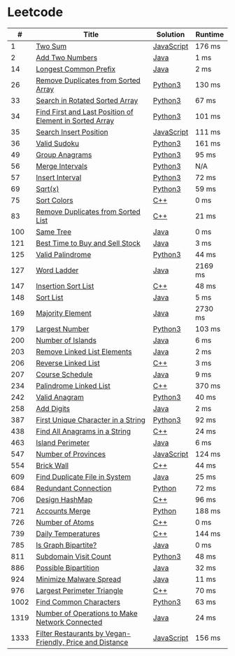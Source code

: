 # Leetcode

| # | Title | Solution | Runtime |
|---| ----- | -------- | ------- |
|1|[ Two Sum](https://leetcode.com/problems/two-sum/)|[JavaScript](./solutions/1.%20Two%20Sum.js)|176 ms|
|2|[ Add Two Numbers](https://leetcode.com/problems/add-two-numbers/)|[Java](./solutions/2.%20Add%20Two%20Numbers.java)|1 ms|
|14|[ Longest Common Prefix](https://leetcode.com/problems/longest-common-prefix/)|[Java](./solutions/14.%20Longest%20Common%20Prefix.java)|2 ms|
|26|[ Remove Duplicates from Sorted Array](https://leetcode.com/problems/remove-duplicates-from-sorted-array/)|[Python3](./solutions/26.%20Remove%20Duplicates%20from%20Sorted%20Array.py)|130 ms|
|33|[ Search in Rotated Sorted Array](https://leetcode.com/problems/search-in-rotated-sorted-array/)|[Python3](./solutions/33.%20Search%20in%20Rotated%20Sorted%20Array.py)|67 ms|
|34|[ Find First and Last Position of Element in Sorted Array](https://leetcode.com/problems/find-first-and-last-position-of-element-in-sorted-array/)|[Python3](./solutions/34.%20Find%20First%20and%20Last%20Position%20of%20Element%20in%20Sorted%20Array.py)|101 ms|
|35|[ Search Insert Position](https://leetcode.com/problems/search-insert-position/)|[JavaScript](./solutions/35.%20Search%20Insert%20Position.js)|111 ms|
|36|[ Valid Sudoku](https://leetcode.com/problems/valid-sudoku/)|[Python3](./solutions/36.%20Valid%20Sudoku.py)|161 ms|
|49|[ Group Anagrams](https://leetcode.com/problems/group-anagrams/)|[Python3](./solutions/49.%20Group%20Anagrams.py)|95 ms|
|56|[ Merge Intervals](https://leetcode.com/problems/merge-intervals/)|[Python3](./solutions/56.%20Merge%20Intervals.py)|N/A|
|57|[ Insert Interval](https://leetcode.com/problems/insert-interval/)|[Python3](./solutions/57.%20Insert%20Interval.py)|72 ms|
|69|[ Sqrt(x)](https://leetcode.com/problems/sqrtx/)|[Python3](./solutions/69.%20Sqrt(x).py)|59 ms|
|75|[ Sort Colors](https://leetcode.com/problems/sort-colors/)|[C++](./solutions/75.%20Sort%20Colors.cpp)|0 ms|
|83|[ Remove Duplicates from Sorted List](https://leetcode.com/problems/remove-duplicates-from-sorted-list/)|[C++](./solutions/83.%20Remove%20Duplicates%20from%20Sorted%20List.cpp)|21 ms|
|100|[ Same Tree](https://leetcode.com/problems/same-tree/)|[Java](./solutions/100.%20Same%20Tree.java)|0 ms|
|121|[ Best Time to Buy and Sell Stock](https://leetcode.com/problems/best-time-to-buy-and-sell-stock/)|[Java](./solutions/121.%20Best%20Time%20to%20Buy%20and%20Sell%20Stock.java)|3 ms|
|125|[ Valid Palindrome](https://leetcode.com/problems/valid-palindrome/)|[Python3](./solutions/125.%20Valid%20Palindrome.py)|44 ms|
|127|[ Word Ladder](https://leetcode.com/problems/word-ladder/)|[Java](./solutions/127.%20Word%20Ladder.java)|2169 ms|
|147|[ Insertion Sort List](https://leetcode.com/problems/insertion-sort-list/)|[C++](./solutions/147.%20Insertion%20Sort%20List.cpp)|48 ms|
|148|[ Sort List](https://leetcode.com/problems/sort-list/)|[Java](./solutions/148.%20Sort%20List.java)|5 ms|
|169|[ Majority Element](https://leetcode.com/problems/majority-element/)|[Java](./solutions/169.%20Majority%20Element.java)|2730 ms|
|179|[ Largest Number](https://leetcode.com/problems/largest-number/)|[Python3](./solutions/179.%20Largest%20Number.py)|103 ms|
|200|[ Number of Islands](https://leetcode.com/problems/number-of-islands/)|[Java](./solutions/200.%20Number%20of%20Islands.java)|6 ms|
|203|[ Remove Linked List Elements](https://leetcode.com/problems/remove-linked-list-elements/)|[Java](./solutions/203.%20Remove%20Linked%20List%20Elements.java)|2 ms|
|206|[ Reverse Linked List](https://leetcode.com/problems/reverse-linked-list/)|[C++](./solutions/206.%20Reverse%20Linked%20List.cpp)|3 ms|
|207|[ Course Schedule](https://leetcode.com/problems/course-schedule/)|[Java](./solutions/207.%20Course%20Schedule.java)|9 ms|
|234|[ Palindrome Linked List](https://leetcode.com/problems/palindrome-linked-list/)|[C++](./solutions/234.%20Palindrome%20Linked%20List.cpp)|370 ms|
|242|[ Valid Anagram](https://leetcode.com/problems/valid-anagram/)|[Python3](./solutions/242.%20Valid%20Anagram.py)|40 ms|
|258|[ Add Digits](https://leetcode.com/problems/add-digits/)|[Java](./solutions/258.%20Add%20Digits.java)|2 ms|
|387|[ First Unique Character in a String](https://leetcode.com/problems/first-unique-character-in-a-string/)|[Python3](./solutions/387.%20First%20Unique%20Character%20in%20a%20String.py)|92 ms|
|438|[ Find All Anagrams in a String](https://leetcode.com/problems/find-all-anagrams-in-a-string/)|[C++](./solutions/438.%20Find%20All%20Anagrams%20in%20a%20String.cpp)|24 ms|
|463|[ Island Perimeter](https://leetcode.com/problems/island-perimeter/)|[Java](./solutions/463.%20Island%20Perimeter.java)|6 ms|
|547|[ Number of Provinces](https://leetcode.com/problems/number-of-provinces/)|[JavaScript](./solutions/547.%20Number%20of%20Provinces.js)|124 ms|
|554|[ Brick Wall](https://leetcode.com/problems/brick-wall/)|[C++](./solutions/554.%20Brick%20Wall.cpp)|44 ms|
|609|[ Find Duplicate File in System](https://leetcode.com/problems/find-duplicate-file-in-system/)|[Java](./solutions/609.%20Find%20Duplicate%20File%20in%20System.java)|25 ms|
|684|[ Redundant Connection](https://leetcode.com/problems/redundant-connection/)|[Python](./solutions/684.%20Redundant%20Connection.python)|72 ms|
|706|[ Design HashMap](https://leetcode.com/problems/design-hashmap/)|[C++](./solutions/706.%20Design%20HashMap.cpp)|96 ms|
|721|[ Accounts Merge](https://leetcode.com/problems/accounts-merge/)|[Python](./solutions/721.%20Accounts%20Merge.python)|188 ms|
|726|[ Number of Atoms](https://leetcode.com/problems/number-of-atoms/)|[C++](./solutions/726.%20Number%20of%20Atoms.cpp)|0 ms|
|739|[ Daily Temperatures](https://leetcode.com/problems/daily-temperatures/)|[C++](./solutions/739.%20Daily%20Temperatures.cpp)|144 ms|
|785|[ Is Graph Bipartite?](https://leetcode.com/problems/is-graph-bipartite/)|[Java](./solutions/785.%20Is%20Graph%20Bipartite%3F.java)|0 ms|
|811|[ Subdomain Visit Count](https://leetcode.com/problems/subdomain-visit-count/)|[Python3](./solutions/811.%20Subdomain%20Visit%20Count.py)|48 ms|
|886|[ Possible Bipartition](https://leetcode.com/problems/possible-bipartition/)|[Java](./solutions/886.%20Possible%20Bipartition.java)|32 ms|
|924|[ Minimize Malware Spread](https://leetcode.com/problems/minimize-malware-spread/)|[Java](./solutions/924.%20Minimize%20Malware%20Spread.java)|11 ms|
|976|[ Largest Perimeter Triangle](https://leetcode.com/problems/largest-perimeter-triangle/)|[C++](./solutions/976.%20Largest%20Perimeter%20Triangle.cpp)|70 ms|
|1002|[ Find Common Characters](https://leetcode.com/problems/find-common-characters/)|[Python3](./solutions/1002.%20Find%20Common%20Characters.py)|63 ms|
|1319|[ Number of Operations to Make Network Connected](https://leetcode.com/problems/number-of-operations-to-make-network-connected/)|[Java](./solutions/1319.%20Number%20of%20Operations%20to%20Make%20Network%20Connected.java)|24 ms|
|1333|[ Filter Restaurants by Vegan-Friendly, Price and Distance](https://leetcode.com/problems/filter-restaurants-by-vegan-friendly-price-and-distance/)|[JavaScript](./solutions/1333.%20Filter%20Restaurants%20by%20Vegan-Friendly%2C%20Price%20and%20Distance.js)|156 ms|
